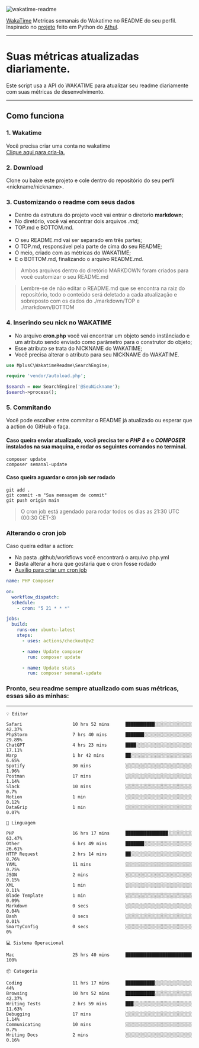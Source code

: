 ![wakatime-readme](https://socialify.git.ci/bymatheus/wakatime-readme/image?description=1&descriptionEditable=M%C3%A9tricas%20semanais%20do%20Wakatime%20no%20seu%20README%20de%20perfil.&font=KoHo&forks=1&language=1&owner=1&pattern=Signal&stargazers=1&theme=Dark)

[WakaTime](https://wakatime.com) Metricas semanais do Wakatime no README do seu perfil. <br>
Inspirado no [projeto](https://github.com/athul/waka-readme) feito em Python do [Athul](https://github.com/athul).
___

# Suas métricas atualizadas diariamente.
Este script usa a API do WAKATIME para atualizar seu readme diariamente com suas métricas de desenvolvimento.

___

## Como funciona

### 1. Wakatime
Você precisa criar uma conta no wakatime <br>
[Clique aqui para cria-la.](https://wakatime.com) 

### 2. Download
Clone ou baixe este projeto e cole dentro do repositório do seu perfil <nickname/nickname>.

### 3. Customizando o readme com seus dados
- Dentro da estrutura do projeto você vai entrar o diretorio **markdown**;  
- No diretório, você vai encontrar dois arquivos *.md*;
- TOP.md e BOTTOM.md.
<br><br>
- O seu README.md vai ser separado em três partes; 
- O TOP.md, responsável pela parte de cima do seu README;
- O meio, criado com as métricas do WAKATIME;
- E o BOTTOM.md, finalizando o arquivo README.md.<br>

> Ambos arquivos dentro do diretório MARKDOWN foram criados para você customizar o seu README.md

> Lembre-se de não editar o README.md que se encontra na raiz do repositório, todo o conteúdo será deletado a cada atualização e sobreposto com os dados do ./markdown/TOP e ./markdown/BOTTOM

### 4. Inserindo seu nick no WAKATIME
- No arquivo **cron.php** você vai encontrar um objeto sendo instânciado e um atributo sendo enviado como parâmetro para o construtor do objeto;
- Esse atributo se trata do NICKNAME do WAKATIME;
- Você precisa alterar o atributo para seu NICKNAME do WAKATIME.

```php
use MplusC\WakatimeReadme\SearchEngine;

require 'vendor/autoload.php';

$search = new SearchEngine('@SeuNickname');
$search->process();
```

### 5. Commitando
Você pode escolher entre commitar o README já atualizado ou esperar que a action do GitHub o faça. <br>

#### Caso queira enviar atualizado, você precisa ter o *PHP 8* e o *COMPOSER* instalados na sua maquina, e rodar os seguintes comandos no terminal.
```composer
composer update
composer semanal-update 
```

#### Caso queira aguardar o cron job ser rodado 
```git 
git add .
git commit -m "Sua mensagem de commit"
git push origin main
```

>O cron job está agendado para rodar todos os dias as 21:30 UTC (00:30 CET-3) 

### Alterando o cron job
Caso queira editar a action:

- Na pasta .github/workflows você encontrará o arquivo php.yml
- Basta alterar a hora que gostaria que o cron fosse rodado
- [Auxilio para criar um cron job](https://crontab.guru)

```yml
name: PHP Composer

on:
  workflow_dispatch:
  schedule:
    - cron: "5 21 * * *"

jobs:
  build:
    runs-on: ubuntu-latest
    steps:
      - uses: actions/checkout@v2

      - name: Update composer
        run: composer update

      - name: Update stats
        run: composer semanal-update
```

### Pronto, seu readme sempre atualizado com suas métricas, essas são as minhas:

___
```text
💡 Editor

Safari                   10 hrs 52 mins      ███████████░░░░░░░░░░░░░░     42.37%
PhpStorm                 7 hrs 40 mins       ███████░░░░░░░░░░░░░░░░░░     29.89%
ChatGPT                  4 hrs 23 mins       ████░░░░░░░░░░░░░░░░░░░░░     17.11%
Warp                     1 hr 42 mins        ██░░░░░░░░░░░░░░░░░░░░░░░      6.65%
Spotify                  30 mins             ░░░░░░░░░░░░░░░░░░░░░░░░░      1.96%
Postman                  17 mins             ░░░░░░░░░░░░░░░░░░░░░░░░░      1.14%
Slack                    10 mins             ░░░░░░░░░░░░░░░░░░░░░░░░░       0.7%
Notion                   1 min               ░░░░░░░░░░░░░░░░░░░░░░░░░      0.12%
DataGrip                 1 min               ░░░░░░░░░░░░░░░░░░░░░░░░░      0.07%
```
```text
💬 Linguagem

PHP                      16 hrs 17 mins      ████████████████░░░░░░░░░     63.47%
Other                    6 hrs 49 mins       ███████░░░░░░░░░░░░░░░░░░     26.61%
HTTP Request             2 hrs 14 mins       ██░░░░░░░░░░░░░░░░░░░░░░░      8.76%
YAML                     11 mins             ░░░░░░░░░░░░░░░░░░░░░░░░░      0.75%
JSON                     2 mins              ░░░░░░░░░░░░░░░░░░░░░░░░░      0.15%
XML                      1 min               ░░░░░░░░░░░░░░░░░░░░░░░░░      0.11%
Blade Template           1 min               ░░░░░░░░░░░░░░░░░░░░░░░░░      0.09%
Markdown                 0 secs              ░░░░░░░░░░░░░░░░░░░░░░░░░      0.04%
Bash                     0 secs              ░░░░░░░░░░░░░░░░░░░░░░░░░      0.01%
SmartyConfig             0 secs              ░░░░░░░░░░░░░░░░░░░░░░░░░         0%
```
```text
💻 Sistema Operacional

Mac                      25 hrs 40 mins      █████████████████████████       100%
```
```text
📦 Categoria

Coding                   11 hrs 17 mins      ███████████░░░░░░░░░░░░░░        44%
Browsing                 10 hrs 52 mins      ███████████░░░░░░░░░░░░░░     42.37%
Writing Tests            2 hrs 59 mins       ███░░░░░░░░░░░░░░░░░░░░░░     11.63%
Debugging                17 mins             ░░░░░░░░░░░░░░░░░░░░░░░░░      1.14%
Communicating            10 mins             ░░░░░░░░░░░░░░░░░░░░░░░░░       0.7%
Writing Docs             2 mins              ░░░░░░░░░░░░░░░░░░░░░░░░░      0.16%
```
